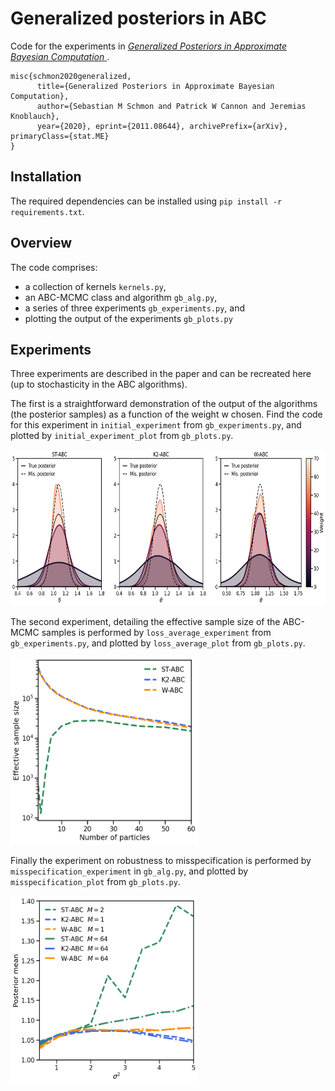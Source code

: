 # Generalized posteriors in ABC

Code for the experiments in [_Generalized Posteriors in Approximate Bayesian Computation_ ](https://arxiv.org/abs/2011.08644).

```
misc{schmon2020generalized,
      title={Generalized Posteriors in Approximate Bayesian Computation}, 
      author={Sebastian M Schmon and Patrick W Cannon and Jeremias Knoblauch},
      year={2020}, eprint={2011.08644}, archivePrefix={arXiv}, primaryClass={stat.ME}
}
```

## Installation
The required dependencies can be installed using `pip install -r requirements.txt`.

## Overview
The code comprises: 

* a collection of kernels `kernels.py`,
* an ABC-MCMC class and algorithm `gb_alg.py`,
* a series of three experiments `gb_experiments.py`, and
* plotting the output of the experiments `gb_plots.py`

## Experiments

Three experiments are described in the paper and can be recreated here (up to stochasticity in the ABC algorithms). 

The first is a straightforward demonstration of the output of the algorithms (the posterior samples) as a function of the weight w chosen. Find the code for this experiment in `initial_experiment` from `gb_experiments.py`, and plotted by `initial_experiment_plot` from `gb_plots.py`.

<img src=img/initial.png height = 250>

The second experiment, detailing the effective sample size of the ABC-MCMC samples is performed by `loss_average_experiment` from `gb_experiments.py`, and plotted by `loss_average_plot` from `gb_plots.py`.

<img src=img/ess_experiment.png width="300" height="300">

Finally the experiment on robustness to misspecification is performed by `misspecification_experiment` in `gb_alg.py`, and plotted by `misspecification_plot` from `gb_plots.py`.

<img src=img/robust_experiment.png width="300" height="300">

